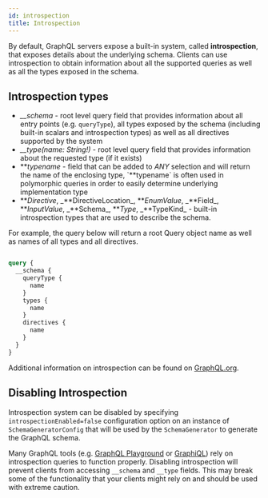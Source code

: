 ```yaml
---
id: introspection
title: Introspection
---
```

By default, GraphQL servers expose a built-in system, called **introspection**, that exposes details about the underlying schema.
Clients can use introspection to obtain information about all the supported queries as well as all the types exposed in the schema.

## Introspection types

-   _\_\_schema_ - root level query field that provides information about all entry points (e.g. `queryType`), all types exposed
    by the schema (including built-in scalars and introspection types) as well as all directives supported by the system
-   _\_\_type(name: String!)_ - root level query field that provides information about the requested type (if it exists)
-   **_typename_ - field that can be added to _ANY_ selection and will return the name of the enclosing type, \`**typename\`
    is often used in polymorphic queries in order to easily determine underlying implementation type
-   **_Directive_, \_**DirectiveLocation\_, **_EnumValue_, \_**Field\_, **_InputValue_, \_**Schema\_, **_Type_, \_**TypeKind\_ - built-in
    introspection types that are used to describe the schema.

For example, the query below will return a root Query object name as well as names of all types and all directives.

```graphql

query {
  __schema {
    queryType {
      name
    }
    types {
      name
    }
    directives {
      name
    }
  }
}

```

Additional information on introspection can be found on [GraphQL.org](https://graphql.org/learn/introspection/).

## Disabling Introspection

Introspection system can be disabled by specifying `introspectionEnabled=false` configuration option on an instance of
`SchemaGeneratorConfig` that will be used by the `SchemaGenerator` to generate the GraphQL schema.

Many GraphQL tools (e.g. [GraphQL Playground](https://github.com/prisma-labs/graphql-playground) or [GraphiQL](https://github.com/graphql/graphiql))
rely on introspection queries to function properly. Disabling introspection will prevent clients from accessing `__schema`
and `__type` fields. This may break some of the functionality that your clients might rely on and should be used with
extreme caution.
